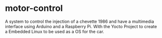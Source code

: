 # motor-control
A system to control the injection of a chevette 1986 and have a multimedia interface using Arduino and a Raspberry Pi.
With the Yocto Project to create a Embedded Linux to be used as a OS for the car.

